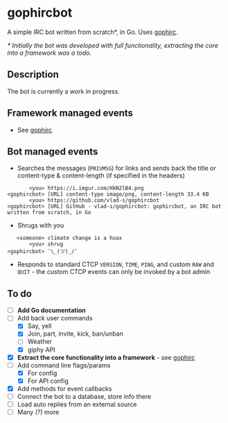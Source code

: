 # gophircbot
A simple IRC bot written from scratch*, in Go.
Uses [gophirc](https://github.com/vlad-s/gophirc).

_* Initially the bot was developed with full functionality, extracting the core into a framework was a todo._

## Description
The bot is currently a work in progress.

## Framework managed events 
* See [gophirc](https://github.com/vlad-s/gophirc)

## Bot managed events
* Searches the messages (`PRIVMSG`) for links and sends back the title or content-type & content-length (if specified in the headers)
```
       <you> https://i.imgur.com/HkN2lB4.png
<gophircbot> [URL] content-type image/png, content-length 33.4 KB
       <you> https://github.com/vlad-s/gophircbot
<gophircbot> [URL] GitHub - vlad-s/gophircbot: gophircbot, an IRC bot written from scratch, in Go
```
* Shrugs with you
```
   <someone> climate change is a hoax
       <you> shrug
<gophircbot> ¯\_(ツ)_/¯
```
* Responds to standard CTCP `VERSION`, `TIME`, `PING`, and custom `RAW` and `QUIT` - the custom CTCP events can only be invoked by a bot admin


## To do
- [ ] **Add Go documentation**
- [ ] Add back user commands
  - [x] Say, yell
  - [x] Join, part, invite, kick, ban/unban
  - [ ] Weather
  - [x] giphy API
- [x] **Extract the core functionality into a framework** - see [gophirc](https://github.com/vlad-s/gophirc)
- [ ] Add command line flags/params
  - [x] For config
  - [x] For API config
- [x] Add methods for event callbacks
- [ ] Connect the bot to a database, store info there
- [ ] Load auto replies from an external source
- [ ] Many *(?)* more